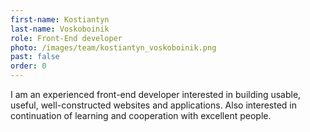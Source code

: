 ```yaml
---
first-name: Kostiantyn
last-name: Voskoboinik
role: Front-End developer
photo: /images/team/kostiantyn_voskoboinik.png
past: false
order: 0
---
```

I am an experienced front-end developer interested in building usable, useful, well-constructed websites and applications. Also interested in continuation of learning and cooperation with excellent people.